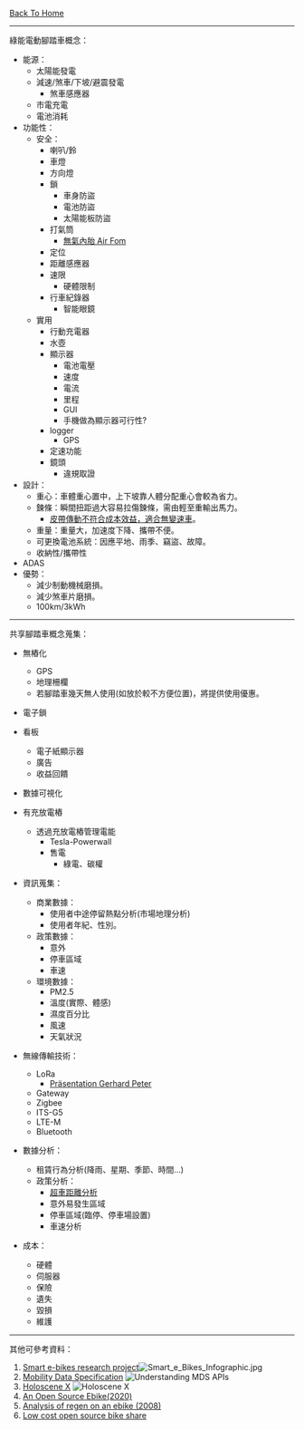 [Back To Home](./)
* * *
綠能電動腳踏車概念：
- 能源：
	- 太陽能發電
	- 減速/煞車/下坡/避震發電
		- 煞車感應器
	- 市電充電
	- 電池消耗
- 功能性：
	- 安全：
		- 喇叭/鈴
		- 車燈
		- 方向燈
		- 鎖
			- 車身防盜
			- 電池防盜
			- 太陽能板防盜
		- 打氣筒
			- [無氣內胎 Air Fom](https://air-fom.com/?fbclid=IwAR2Rr0ReoVE8l5AlR7yPOyXMcs9b5pkmtJe1uKvz7aqBpLzIj8oebvPWG-8)
		- 定位
		- 距離感應器
		- 速限
			- 硬體限制
		- 行車紀錄器
			- 智能眼鏡
	- 實用
		- 行動充電器
		- 水壺
		- 顯示器
			- 電池電壓
			- 速度
			- 電流
			- 里程
			- GUI
			- 手機做為顯示器可行性?
		- logger
			- GPS
		- 定速功能
		- 鏡頭
			- 違規取證
- 設計：
	- 重心：車體重心置中，上下坡靠人體分配重心會較為省力。
	- 鍊條：瞬間扭距過大容易拉傷鍊條，需由輕至重輸出馬力。
		- [皮帶傳動不符合成本效益，適合無變速車](https://www.mobile01.com/topicdetail.php?f=318&t=6160409)。
	- 重量：重量大，加速度下降、攜帶不便。
	- 可更換電池系統：因應平地、雨季、竊盜、故障。
	- 收納性/攜帶性
- ADAS
- 優勢：
	- 減少制動機械磨損。
	- 減少煞車片磨損。
	- 100km/3kWh


* * *
共享腳踏車概念蒐集：
- 無樁化
	- GPS
	- 地理柵欄
	- 若腳踏車幾天無人使用(如放於較不方便位置)，將提供使用優惠。
- 電子鎖
- 看板
	- 電子紙顯示器
	- 廣告
	- 收益回饋
- 數據可視化
- 有充放電樁
	- 透過充放電樁管理電能
		- Tesla-Powerwall
		- 售電
			- 綠電、碳權
- 資訊蒐集：
	- 商業數據：
		- 使用者中途停留熱點分析(市場地理分析)
		- 使用者年紀、性別。
	- 政策數據：
		- 意外
		- 停車區域
		- 車速
	- 環境數據：
		- PM2.5
		- 溫度(實際、體感)
		- 濕度百分比
		- 風速
		- 天氣狀況
- 無線傳輸技術：
	- LoRa
		- [Präsentation Gerhard Peter](https://docs.google.com/presentation/d/18KPmPf9xzxy09KhOnxuVXHLWRB55VuMOKJJrG2OsTzk/edit#slide=id.g328cdd3902_1_47)
	- Gateway
	- Zigbee
	- ITS-G5
	- LTE-M
	- Bluetooth

- 數據分析：
	- 租賃行為分析(降雨、星期、季節、時間…)
	- 政策分析：
		- [超車距離分析](https://interaktiv.tagesspiegel.de/radmesser/)
		- 意外易發生區域
		- 停車區域(臨停、停車場設置)
		- 車速分析
- 成本：
	- 硬體
	- 伺服器
	- 保險
	- 遺失
	- 毀損
	- 維護

* * *
其他可參考資料：
1. [Smart e-bikes research project](https://www.smart-ebikes.com/)![Smart_e_Bikes_Infographic.jpg](http://www.smart-ebikes.com/wp-content/uploads/2012/01/Smart_e_Bikes_Infographic.jpg)
2. [Mobility Data Specification](https://github.com/openmobilityfoundation/mobility-data-specification)
![Understanding MDS APIs](https://camo.githubusercontent.com/f48acf64f7369830b60480e115bb2f9455726c1c07b8b7662f10f863b8a4be82/68747470733a2f2f692e696d6775722e636f6d2f4c3573393237612e706e67)
3. [Holoscene X](https://www.borealbikes.com/)
![Holoscene X](https://www.borealbikes.com/wp-content/uploads/2019/04/HolosceneX_Descripton_of_Components.jpg)
4. [An Open Source Ebike(2020)](https://hackaday.com/2020/02/23/an-open-source-ebike/)
5. [Analysis of regen on an ebike (2008)](https://endless-sphere.com/forums/viewtopic.php?t=7891)
6. [Low cost open source bike share](http://openbikeinitiative.org/)

